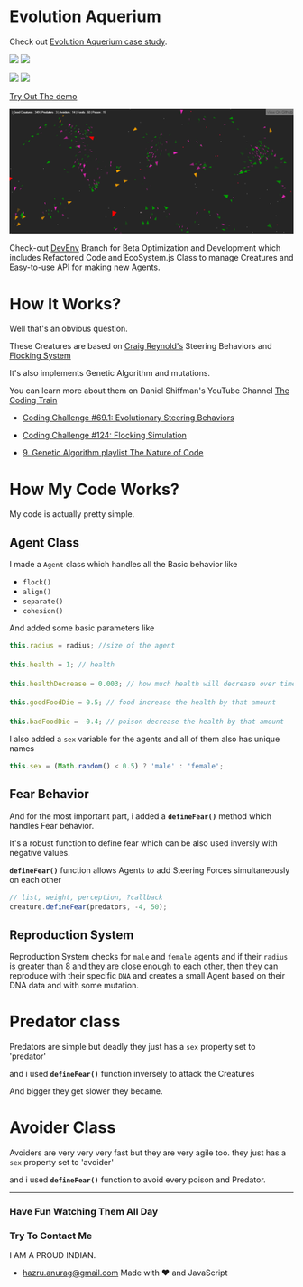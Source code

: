 # Evolution Aquerium

Check out [Evolution Aquerium case study](https://anuraghazra.github.io/case-studies/evolution-aquerium).

[![](https://img.shields.io/github/license/anuraghazra/EvolutionAquerium.svg)](https://github.com/anuraghazra/EvolutionAquerium/blob/master/LICENSE)
[![](https://img.shields.io/github/stars/anuraghazra/EvolutionAquerium.svg)](https://github.com/anuraghazra/EvolutionAquerium)

![](https://img.shields.io/badge/flocking-behavior-orange.svg)
![](https://img.shields.io/badge/Creative-Coding-ff69b4.svg)


<a href="https://anuraghazra.github.io/EvolutionAquerium">Try Out The demo</a>

![Craig Reynold's](/src/screenshot.png)

Check-out [DevEnv](https://github.com/anuraghazra/EvolutionAquerium/tree/devEnv) Branch for Beta Optimization and Development which includes Refactored Code and EcoSystem.js Class to manage Creatures and Easy-to-use API for making new Agents.

# How It Works?

Well that's an obvious question.

These Creatures are based on  [Craig Reynold's](https://www.red3d.com/cwr/index.html) Steering Behaviors and [Flocking System](https://www.red3d.com/cwr/boids/)

It's also implements Genetic Algorithm and mutations.

You can learn more about them on Daniel Shiffman's YouTube Channel [The Coding Train](https://www.youtube.com/user/shiffman) 

* [Coding Challenge #69.1: Evolutionary Steering Behaviors](https://www.youtube.com/watch?v=flxOkx0yLrY&t=1223s) 

* [Coding Challenge #124: Flocking Simulation](https://www.youtube.com/watch?v=mhjuuHl6qHM&t=1978s)

* [9. Genetic Algorithm playlist The Nature of Code](https://www.youtube.com/playlist?list=PLRqwX-V7Uu6bJM3VgzjNV5YxVxUwzALHV)

# How My Code Works?
My code is actually pretty simple.

## Agent Class
I made a `Agent` class which handles all the Basic behavior like 
* `flock()`
* `align()`
* `separate()`
* `cohesion()`

And added some basic parameters like 
```javascript
this.radius = radius; //size of the agent

this.health = 1; // health 

this.healthDecrease = 0.003; // how much health will decrease over time

this.goodFoodDie = 0.5; // food increase the health by that amount 

this.badFoodDie = -0.4; // poison decrease the health by that amount
```
I also added a `sex` variable for the agents and all of them also has unique names

```javascript
this.sex = (Math.random() < 0.5) ? 'male' : 'female';
```

## Fear Behavior
And for the most important part, i added a **`defineFear()`** method which handles Fear behavior.

It's a robust function to define fear which can be also used inversly with negative values.

**`defineFear()`** function allows Agents to add Steering Forces simultaneously on each other


```javascript
// list, weight, perception, ?callback
creature.defineFear(predators, -4, 50);
```

## Reproduction System
Reproduction System checks for `male` and `female` agents and if their `radius` is greater than 8 and they are close enough to each other, then they can reproduce with their specific `DNA` and creates a small Agent based on their DNA data and with some mutation. 


# Predator class 
Predators are simple but deadly 
they just has a `sex` property set to 'predator'

and i used **`defineFear()`** function inversely to attack the Creatures

And bigger they get slower they became.

# Avoider Class

Avoiders are very very very fast but they are very agile too.
they just has a `sex` property set to 'avoider'


and i used **`defineFear()`** function to avoid every poison and Predator.

-----------

<!-- ## Small, Little, Slow, Fast, Big Creatures With Simple Flocking System and Steering Behaviours
 -->
### Have Fun Watching Them All Day

### Try To Contact Me
I AM A PROUD INDIAN.
* hazru.anurag@gmail.com
Made with :heart: and JavaScript
